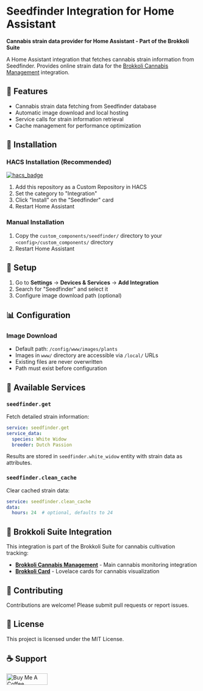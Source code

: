 # Seedfinder Integration for Home Assistant

**Cannabis strain data provider for Home Assistant - Part of the Brokkoli Suite**

A Home Assistant integration that fetches cannabis strain information from Seedfinder. Provides online strain data for the [Brokkoli Cannabis Management](https://github.com/dingausmwald/homeassistant-brokkoli) integration.

## 🌱 Features

- Cannabis strain data fetching from Seedfinder database
- Automatic image download and local hosting
- Service calls for strain information retrieval
- Cache management for performance optimization

## 🔧 Installation

### HACS Installation (Recommended)

[![hacs_badge](https://img.shields.io/badge/HACS-Custom-41BDF5.svg?style=for-the-badge)](https://github.com/hacs/integration)

1. Add this repository as a Custom Repository in HACS
2. Set the category to "Integration"
3. Click "Install" on the "Seedfinder" card
4. Restart Home Assistant

### Manual Installation

1. Copy the `custom_components/seedfinder/` directory to your `<config>/custom_components/` directory
2. Restart Home Assistant

## 🚀 Setup

1. Go to **Settings** → **Devices & Services** → **Add Integration**
2. Search for "Seedfinder" and select it
3. Configure image download path (optional)

## 📊 Configuration

### Image Download
- Default path: `/config/www/images/plants`
- Images in `www/` directory are accessible via `/local/` URLs
- Existing files are never overwritten
- Path must exist before configuration

## 📱 Available Services

### `seedfinder.get`
Fetch detailed strain information:

```yaml
service: seedfinder.get
service_data:
  species: White Widow
  breeder: Dutch Passion
```

Results are stored in `seedfinder.white_widow` entity with strain data as attributes.

### `seedfinder.clean_cache`
Clear cached strain data:

```yaml
service: seedfinder.clean_cache
data:
  hours: 24  # optional, defaults to 24
```

## 🎨 Brokkoli Suite Integration

This integration is part of the Brokkoli Suite for cannabis cultivation tracking:

- **[Brokkoli Cannabis Management](https://github.com/dingausmwald/homeassistant-brokkoli)** - Main cannabis monitoring integration
- **[Brokkoli Card](https://github.com/dingausmwald/lovelace-brokkoli-card)** - Lovelace cards for cannabis visualization

## 🤝 Contributing

Contributions are welcome! Please submit pull requests or report issues.

## 📄 License

This project is licensed under the MIT License.

## ☕ Support

<a href="https://www.buymeacoffee.com/dingausmwald" target="_blank">
<img src="https://cdn.buymeacoffee.com/buttons/v2/default-yellow.png" alt="Buy Me A Coffee" style="height: 30px !important;width: 108px !important;">
</a>

